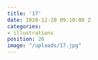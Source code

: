 ```yaml
---
title: '17'
date: 2020-12-20 09:10:00 Z
categories:
- illustrations
position: 26
image: "/uploads/17.jpg"
---
```



